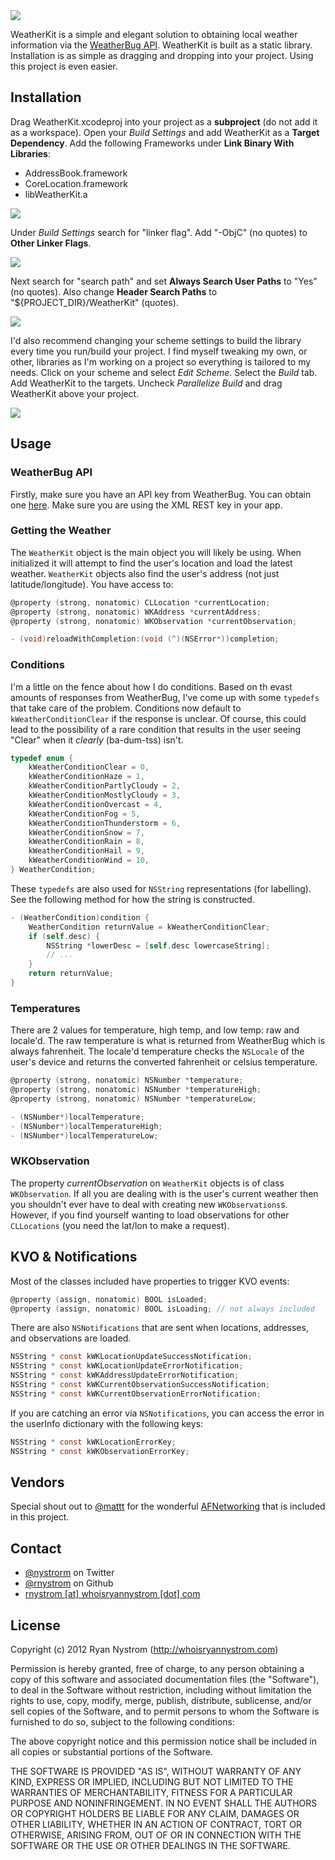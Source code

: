 <img src="https://github.com/rnystrom/WeatherKit/blob/master/images/logo.png?raw=true" />

WeatherKit is a simple and elegant solution to obtaining local weather information via the [WeatherBug API](http://weather.weatherbug.com/desktop-weather/api.html). WeatherKit is built as a static library. Installation is as simple as dragging and dropping into your project. Using this project is even easier.

## Installation

Drag WeatherKit.xcodeproj into your project as a **subproject** (do not add it as a workspace). Open your *Build Settings* and add WeatherKit as a **Target Dependency**. Add the following Frameworks under **Link Binary With Libraries**:

* AddressBook.framework
* CoreLocation.framework
* libWeatherKit.a

<img src="https://github.com/rnystrom/WeatherKit/blob/master/images/frameworks.png?raw=true" />

Under *Build Settings* search for "linker flag". Add "-ObjC" (no quotes) to **Other Linker Flags**.

<img src="https://github.com/rnystrom/WeatherKit/blob/master/images/linker.png?raw=true" />

Next search for "search path" and set **Always Search User Paths** to "Yes" (no quotes). Also change **Header Search Paths** to "${PROJECT_DIR}/WeatherKit" (quotes).

<img src="https://github.com/rnystrom/WeatherKit/blob/master/images/search.png?raw=true" />

I'd also recommend changing your scheme settings to build the library every time you run/build your project. I find myself tweaking my own, or other, libraries as I'm working on a project so everything is tailored to my needs. Click on your scheme and select *Edit Scheme*. Select the *Build* tab. Add WeatherKit to the targets. Uncheck *Parallelize Build* and drag WeatherKit above your project.

<img src="https://github.com/rnystrom/WeatherKit/blob/master/images/scheme.png?raw=true" />

## Usage

### WeatherBug API

Firstly, make sure you have an API key from WeatherBug. You can obtain one [here](http://weather.weatherbug.com/desktop-weather/api.html). Make sure you are using the XML REST key in your app.

### Getting the Weather

The <code>WeatherKit</code> object is the main object you will likely be using. When initialized it will attempt to find the user's location and load the latest weather. <code>WeatherKit</code> objects also find the user's address (not just latitude/longitude). You have access to:

``` objective-c
@property (strong, nonatomic) CLLocation *currentLocation;
@property (strong, nonatomic) WKAddress *currentAddress;
@property (strong, nonatomic) WKObservation *currentObservation;

- (void)reloadWithCompletion:(void (^)(NSError*))completion;
```

### Conditions

I'm a little on the fence about how I do conditions. Based on th evast amounts of responses from WeatherBug, I've come up with some <code>typedefs</code> that take care of the problem. Conditions now default to <code>kWeatherConditionClear</code> if the response is unclear. Of course, this could lead to the possibility of a rare condition that results in the user seeing "Clear" when it *clearly* (ba-dum-tss) isn't.

``` objective-c
typedef enum {
    kWeatherConditionClear = 0,
    kWeatherConditionHaze = 1,
    kWeatherConditionPartlyCloudy = 2,
    kWeatherConditionMostlyCloudy = 3,
    kWeatherConditionOvercast = 4,
    kWeatherConditionFog = 5,
    kWeatherConditionThunderstorm = 6,
    kWeatherConditionSnow = 7,
    kWeatherConditionRain = 8,
    kWeatherConditionHail = 9,
    kWeatherConditionWind = 10,
} WeatherCondition;
```

These <code>typedefs</code> are also used for <code>NSString</code> representations (for labelling). See the following method for how the string is constructed.

``` objective-c
- (WeatherCondition)condition {
    WeatherCondition returnValue = kWeatherConditionClear;
    if (self.desc) {
        NSString *lowerDesc = [self.desc lowercaseString];
        // ...
    }
    return returnValue;
}
```

### Temperatures

There are 2 values for temperature, high temp, and low temp: raw and locale'd. The raw temperature is what is returned from WeatherBug which is always fahrenheit. The locale'd temperature checks the <code>NSLocale</code> of the user's device and returns the converted fahrenheit or celsius temperature.

``` objective-c
@property (strong, nonatomic) NSNumber *temperature;
@property (strong, nonatomic) NSNumber *temperatureHigh;
@property (strong, nonatomic) NSNumber *temperatureLow;

- (NSNumber*)localTemperature;
- (NSNumber*)localTemperatureHigh;
- (NSNumber*)localTemperatureLow;
```

### WKObservation

The property *currentObservation* on <code>WeatherKit</code> objects is of class <code>WKObservation</code>. If all you are dealing with is the user's current weather then you shouldn't ever have to deal with creating new <code>WKObservations</code>s. However, if you find yourself wanting to load observations for other <code>CLLocations</code> (you need the lat/lon to make a request).

## KVO & Notifications

Most of the classes included have properties to trigger KVO events:

``` objective-c
@property (assign, nonatomic) BOOL isLoaded;
@property (assign, nonatomic) BOOL isLoading; // not always included
```

There are also <code>NSNotifications</code> that are sent when locations, addresses, and observations are loaded.

``` objective-c
NSString * const kWKLocationUpdateSuccessNotification;
NSString * const kWKLocationUpdateErrorNotification;
NSString * const kWKAddressUpdateErrorNotification;
NSString * const kWKCurrentObservationSuccessNotification;
NSString * const kWKCurrentObservationErrorNotification;
```

If you are catching an error via <code>NSNotifications</code>, you can access the error in the userInfo dictionary with the following keys:

``` objective-c
NSString * const kWKLocationErrorKey;
NSString * const kWKObservationErrorKey;
```

## Vendors

Special shout out to [@mattt](https://github.com/mattt) for the wonderful [AFNetworking](https://github.com/AFNetworking/AFNetworking) that is included in this project.

## Contact

* [@nystrorm](https://twitter.com/nystrorm) on Twitter
* [@rnystrom](https://github.com/rnystrom) on Github
* <a href="mailTo:rnystrom@whoisryannystrom.com">rnystrom [at] whoisryannystrom [dot] com</a>

## License

Copyright (c) 2012 Ryan Nystrom (http://whoisryannystrom.com)

Permission is hereby granted, free of charge, to any person obtaining a copy
of this software and associated documentation files (the "Software"), to deal
in the Software without restriction, including without limitation the rights
to use, copy, modify, merge, publish, distribute, sublicense, and/or sell
copies of the Software, and to permit persons to whom the Software is
furnished to do so, subject to the following conditions:

The above copyright notice and this permission notice shall be included in
all copies or substantial portions of the Software.

THE SOFTWARE IS PROVIDED "AS IS", WITHOUT WARRANTY OF ANY KIND, EXPRESS OR
IMPLIED, INCLUDING BUT NOT LIMITED TO THE WARRANTIES OF MERCHANTABILITY,
FITNESS FOR A PARTICULAR PURPOSE AND NONINFRINGEMENT. IN NO EVENT SHALL THE
AUTHORS OR COPYRIGHT HOLDERS BE LIABLE FOR ANY CLAIM, DAMAGES OR OTHER
LIABILITY, WHETHER IN AN ACTION OF CONTRACT, TORT OR OTHERWISE, ARISING FROM,
OUT OF OR IN CONNECTION WITH THE SOFTWARE OR THE USE OR OTHER DEALINGS IN
THE SOFTWARE.